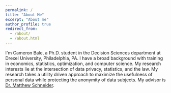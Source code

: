 ```yaml
---
permalink: /
title: "About Me"
excerpt: "About me"
author_profile: true
redirect_from: 
  - /about/
  - /about.html
---
```


I'm Cameron Bale, a Ph.D. student in the Decision Sciences department at Drexel University, Philadelphia, PA. I have a broad background with training in economics, statistics, optimization, and computer science. My research interests lie at the intersection of data privacy, statistics, and the law. My research takes a utility driven approach to maximize the usefulness of personal data while protecting the anonymity of data subjects. My advisor is [Dr. Matthew Schneider](https://www.lebow.drexel.edu/people/matthewschneider).
